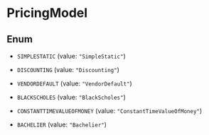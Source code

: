 

# PricingModel

## Enum


* `SIMPLESTATIC` (value: `"SimpleStatic"`)

* `DISCOUNTING` (value: `"Discounting"`)

* `VENDORDEFAULT` (value: `"VendorDefault"`)

* `BLACKSCHOLES` (value: `"BlackScholes"`)

* `CONSTANTTIMEVALUEOFMONEY` (value: `"ConstantTimeValueOfMoney"`)

* `BACHELIER` (value: `"Bachelier"`)



